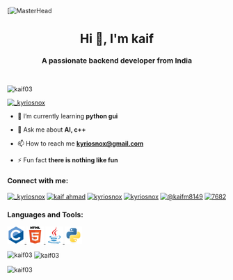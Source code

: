 [![MasterHead]((https://wallpapers.com/wallpapers/aesthetic-pixel-art-hd-hm5hqt76jm1fhpl9.html))
<h1 align="center">Hi 👋, I'm kaif</h1>
<h3 align="center">A passionate backend developer from India</h3>
<img align="right alt="Coding" width=400 sec="https://tenor.com/view/johan-liebert-gif-26526140">

<p align="left"> <img src="https://komarev.com/ghpvc/?username=kaif03&label=Profile%20views&color=0e75b6&style=flat" alt="kaif03" /> </p>

<p align="left"> <a href="https://twitter.com/_kyriosnox" target="blank"><img src="https://img.shields.io/twitter/follow/_kyriosnox?logo=twitter&style=for-the-badge" alt="_kyriosnox" /></a> </p>

- 🌱 I’m currently learning **python gui**

- 💬 Ask me about **AI, c++**

- 📫 How to reach me **kyriosnox@gmail.com**

- ⚡ Fun fact **there is nothing like fun**

<h3 align="left">Connect with me:</h3>
<p align="left">
<a href="https://twitter.com/_kyriosnox" target="blank"><img align="center" src="https://raw.githubusercontent.com/rahuldkjain/github-profile-readme-generator/master/src/images/icons/Social/twitter.svg" alt="_kyriosnox" height="30" width="40" /></a>
<a href="https://linkedin.com/in/kaif ahmad" target="blank"><img align="center" src="https://raw.githubusercontent.com/rahuldkjain/github-profile-readme-generator/master/src/images/icons/Social/linked-in-alt.svg" alt="kaif ahmad" height="30" width="40" /></a>
<a href="https://instagram.com/kyriosnox" target="blank"><img align="center" src="https://raw.githubusercontent.com/rahuldkjain/github-profile-readme-generator/master/src/images/icons/Social/instagram.svg" alt="kyriosnox" height="30" width="40" /></a>
<a href="https://www.youtube.com/c/kyriosnox" target="blank"><img align="center" src="https://raw.githubusercontent.com/rahuldkjain/github-profile-readme-generator/master/src/images/icons/Social/youtube.svg" alt="kyriosnox" height="30" width="40" /></a>
<a href="https://www.hackerrank.com/@kaifm8149" target="blank"><img align="center" src="https://raw.githubusercontent.com/rahuldkjain/github-profile-readme-generator/master/src/images/icons/Social/hackerrank.svg" alt="@kaifm8149" height="30" width="40" /></a>
<a href="https://discord.gg/7682" target="blank"><img align="center" src="https://raw.githubusercontent.com/rahuldkjain/github-profile-readme-generator/master/src/images/icons/Social/discord.svg" alt="7682" height="30" width="40" /></a>
</p>

<h3 align="left">Languages and Tools:</h3>
<p align="left"> <a href="https://www.cprogramming.com/" target="_blank" rel="noreferrer"> <img src="https://raw.githubusercontent.com/devicons/devicon/master/icons/c/c-original.svg" alt="c" width="40" height="40"/> </a> <a href="https://www.w3.org/html/" target="_blank" rel="noreferrer"> <img src="https://raw.githubusercontent.com/devicons/devicon/master/icons/html5/html5-original-wordmark.svg" alt="html5" width="40" height="40"/> </a> <a href="https://www.java.com" target="_blank" rel="noreferrer"> <img src="https://raw.githubusercontent.com/devicons/devicon/master/icons/java/java-original.svg" alt="java" width="40" height="40"/> </a> <a href="https://www.python.org" target="_blank" rel="noreferrer"> <img src="https://raw.githubusercontent.com/devicons/devicon/master/icons/python/python-original.svg" alt="python" width="40" height="40"/> </a> </p>

<p><img align="left" src="https://github-readme-stats.vercel.app/api/top-langs?username=kaif03&show_icons=true&locale=en&layout=compact" alt="kaif03" /></p>

<p>&nbsp;<img align="center" src="https://github-readme-stats.vercel.app/api?username=kaif03&show_icons=true&locale=en" alt="kaif03" /></p>

<p><img align="center" src="https://github-readme-streak-stats.herokuapp.com/?user=kaif03&" alt="kaif03" /></p>
